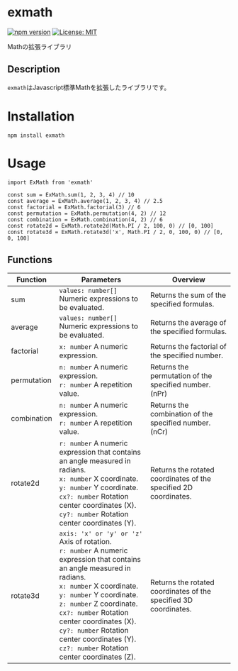 # exmath
[![npm version](https://badge.fury.io/js/exmath.svg)](https://badge.fury.io/js/exmath)
[![License: MIT](https://img.shields.io/badge/License-MIT-yellow.svg)](https://opensource.org/license/MIT)

Mathの拡張ライブラリ

## Description
```exmath```はJavascript標準Mathを拡張したライブラリです。

# Installation
```
npm install exmath
```

# Usage
```
import ExMath from 'exmath'

const sum = ExMath.sum(1, 2, 3, 4) // 10
const average = ExMath.average(1, 2, 3, 4) // 2.5
const factorial = ExMath.factorial(3) // 6
const permutation = ExMath.permutation(4, 2) // 12
const combination = ExMath.combination(4, 2) // 6
const rotate2d = ExMath.rotate2d(Math.PI / 2, 100, 0) // [0, 100]
const rotate3d = ExMath.rotate3d('x', Math.PI / 2, 0, 100, 0) // [0, 0, 100]
```

## Functions

|Function|Parameters|Overview|
|-|-|-|
|sum|```values: number[]``` Numeric expressions to be evaluated.|Returns the sum of the specified formulas.|
|average|```values: number[]``` Numeric expressions to be evaluated.|Returns the average of the specified formulas.|
|factorial|```x: number``` A numeric expression.|Returns the factorial of the specified number.|
|permutation|```n: number``` A numeric expression.<br>```r: number``` A repetition value.|Returns the permutation of the specified number.(nPr)|
|combination|```n: number``` A numeric expression.<br>```r: number``` A repetition value.|Returns the combination of the specified number.(nCr)|
|rotate2d|```r: number``` A numeric expression that contains an angle measured in radians.<br>```x: number``` X coordinate.<br>```y: number``` Y coordinate.<br>```cx?: number``` Rotation center coordinates (X).<br>```cy?: number``` Rotation center coordinates (Y).|Returns the rotated coordinates of the specified 2D coordinates.|
|rotate3d|```axis: 'x' or 'y' or 'z'``` Axis of rotation.<br>```r: number``` A numeric expression that contains an angle measured in radians.<br>```x: number``` X coordinate.<br>```y: number``` Y coordinate.<br>```z: number``` Z coordinate.<br>```cx?: number``` Rotation center coordinates (X).<br>```cy?: number``` Rotation center coordinates (Y).<br>```cz?: number``` Rotation center coordinates (Z).|Returns the rotated coordinates of the specified 3D coordinates.|